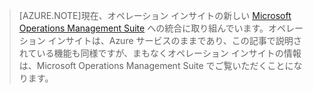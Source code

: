 > [AZURE.NOTE]現在、オペレーション インサイトの新しい [Microsoft Operations Management Suite](http://microsoft.com/oms) への統合に取り組んでいます。オペレーション インサイトは、Azure サービスのままであり、この記事で説明されている機能も同様ですが、まもなくオペレーション インサイトの情報は、Microsoft Operations Management Suite でご覧いただくことになります。

<!---HONumber=July15_HO2-->